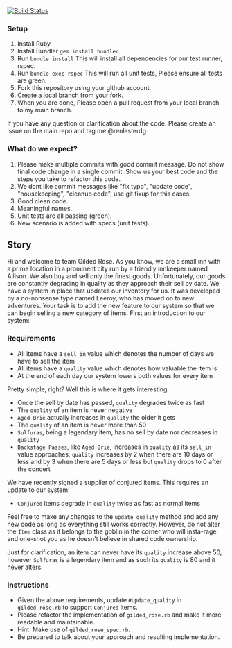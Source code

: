 [![Build Status](https://travis-ci.org/renlesterdg/gilded-rose-exam.svg?branch=master)](https://travis-ci.org/renlesterdg/gilded-rose-exam)

### Setup

1. Install Ruby
2. Install Bundler `gem install bundler`
3. Run `bundle install` This will install all dependencies for our test runner, rspec.
4. Run `bundle exec rspec` This will run all unit tests, Please ensure all tests are green.
5. Fork this repository using your github account.
6. Create a local branch from your fork.
7. When you are done, Please open a pull request from your local branch to my main branch.


If you have any question or clarification about the code. Please create an issue on the main repo and tag me @renlesterdg

### What do we expect?

1. Please make multiple commits with good commit message. Do not show final code change in a single commit. Show us your best code and the steps you take to refactor this code.
2. We dont like commit messages like "fix typo", "update code", "housekeeping", "cleanup code", use git fixup for this cases.
3. Good clean code.
4. Meaningful names.
5. Unit tests are all passing (green).
6. New scenario is added with specs (unit tests).

## Story

Hi and welcome to team Gilded Rose. As you know, we are a small inn
with a prime location in a prominent city run by a friendly innkeeper
named Allison. We also buy and sell only the finest
goods. Unfortunately, our goods are constantly degrading in quality as
they approach their sell by date. We have a system in place that
updates our inventory for us. It was developed by a no-nonsense type
named Leeroy, who has moved on to new adventures. Your task is to add
the new feature to our system so that we can begin selling a new
category of items. First an introduction to our system:

### Requirements

- All items have a `sell_in` value which denotes the number of days we
  have to sell the item
- All items have a `quality` value which denotes how valuable the item
  is
- At the end of each day our system lowers both values for every item

Pretty simple, right? Well this is where it gets interesting:

  - Once the sell by date has passed, `quality` degrades twice as fast
  - The `quality` of an item is never negative
  - `Aged Brie` actually increases in `quality` the older it gets
  - The `quality` of an item is never more than 50
  - `Sulfuras`, being a legendary item, has no sell by date nor
    decreases in `quality`
  - `Backstage Passes`, like `Aged Brie`, increases in `quality` as its
    `sell_in` value approaches; `quality` increases by 2 when there are 10
    days or less and by 3 when there are 5 days or less but `quality`
    drops to 0 after the concert

We have recently signed a supplier of conjured items. This requires an update to our system:

- `Conjured` items degrade in `quality` twice as fast as normal items

Feel free to make any changes to the `update_quality` method and add any
new code as long as everything still works correctly. However, do not
alter the `Item` class as it belongs to the goblin in the corner who
will insta-rage and one-shot you as he doesn't believe in shared code
ownership.

Just for clarification, an item can never have its `quality` increase
above 50, however `Sulfuras` is a legendary item and as such its
`quality` is 80 and it never alters.

### Instructions

- Given the above requirements, update `#update_quality` in `gilded_rose.rb` to support `Conjured` items.
- Please refactor the implementation of `gilded_rose.rb` and make it more readable and maintainable.
- Hint: Make use of `gilded_rose_spec.rb`.
- Be prepared to talk about your approach and resulting implementation.
